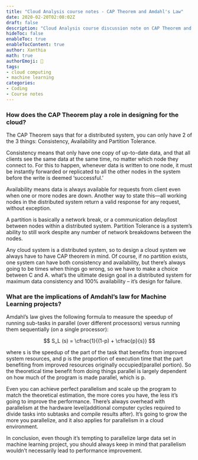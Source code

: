 ```yaml
---
title: "Cloud Analysis course notes - CAP Theorem and Amdahl's Law"
date: 2020-02-20T02:08:02Z
draft: false
description: "Cloud Analysis course discussion note on CAP Theorem and Amdahl's Law, and their relations with machine learning projects"
hideToc: false
enableToc: true
enableTocContent: true
author: Xanthia
math: true
authorEmoji: 🐹
tags:
- cloud computing
- machine learning
categories:
- Coding
- Course notes
---
```


### How does the CAP Theorem play a role in designing for the cloud?
The CAP Theorem says that for a distributed system, you can only have 2 of the 3 things: Consistency, Availability and Partition Tolerance. 

Consistency means that only have one copy of up-to-date data, and that all clients see the same data at the same time, no matter which node they connect to. For this to happen, whenever data is written to one node, it must be instantly forwarded or replicated to all the other nodes in the system before the write is deemed ‘successful.’ 

Availability means data is always available for requests from client even when one or more nodes are down. Another way to state this—all working nodes in the distributed system return a valid response for any request, without exception. 

A partition is basically a network break, or a communication delay/lost between nodes within a distributed system. Partition Tolerance is a system’s ability to still work despite any number of network breakdowns between the nodes. 

Any cloud system is a distributed system, so to design a cloud system we always have to have CAP theorem in mind. Of course, if no partition exists, one system can have both consistency and availability, but there’s always going to be times when things go wrong, so we have to make a choice between C and A.  what’s the ultimate design goal in a distributed system for maximum data consistency and 100% availability – it’s design for failure.

### What are the implications of Amdahl’s law for Machine Learning projects?
Amdahl’s law gives the following formula to measure the speedup of running sub-tasks in parallel (over different processors) versus running them sequentially (on a single processor): 

$$ S_L (s) = \cfrac{1}{(1-p) + \cfrac{p}{s}} $$

where s is the speedup of the part of the task that benefits from improved system resources, and p is the proportion of execution time that the part benefiting from improved resources originally occupied(parallel portion). So the theoretical time benefit from doing things parallel is largely dependent on how much of the program is made parallel, which is p. 

Even you can achieve perfect parallelism and scale up the program to match the theoretical estimation, the more cores you have, the less it’s going to improve the performance. There’s always overhead with parallelism at the hardware level(additional computer cycles required to divide tasks into subtasks and compile results after). It’s going to grow the more you parallelize, and it also applies for parallelism in a cloud environment. 

In conclusion, even though it’s tempting to parallelize large data set in machine learning project, you should always keep in mind that parallelism wouldn’t necessarily lead to performance improvement.
